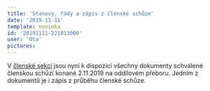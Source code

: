 ```yaml
---
title: 'Stanovy, řády a zápis z členské schůze'
date: '2019-11-11'
template: novinka
id: '20191111-221013000'
user: 'Ota'
pictures:
---
```

V [členské sekci](https://members.eob.cz/zbm/) jsou nyní k dispozici všechny dokumenty schválené členskou schůzí konané 2.11.2019 na oddílovém přeboru. Jedním z dokumentů je i zápis z průběhu členské schůze.
